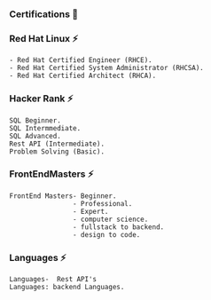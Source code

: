 
###  Certifications 🧾

### Red Hat Linux ⚡
```
- Red Hat Certified Engineer (RHCE).
- Red Hat Certified System Administrator (RHCSA).
- Red Hat Certified Architect (RHCA).
```

### Hacker Rank ⚡
```
SQL Beginner.
SQL Intermmediate.
SQL Advanced.
Rest API (Intermediate).
Problem Solving (Basic).

```
### FrontEndMasters ⚡
```
FrontEnd Masters- Beginner.
                - Professional. 
                - Expert.
                - computer science.
                - fullstack to backend.
                - design to code.
``` 
### Languages ⚡
```
Languages-  Rest API's
Languages: backend Languages.
```
